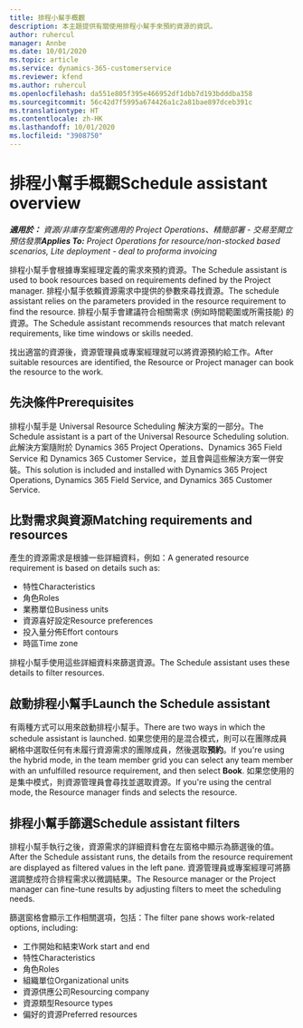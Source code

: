 ```yaml
---
title: 排程小幫手概觀
description: 本主題提供有關使用排程小幫手來預約資源的資訊。
author: ruhercul
manager: Annbe
ms.date: 10/01/2020
ms.topic: article
ms.service: dynamics-365-customerservice
ms.reviewer: kfend
ms.author: ruhercul
ms.openlocfilehash: da551e805f395e466952df1dbb7d193bdddba358
ms.sourcegitcommit: 56c42d7f5995a674426a1c2a81bae897dceb391c
ms.translationtype: HT
ms.contentlocale: zh-HK
ms.lasthandoff: 10/01/2020
ms.locfileid: "3908750"
---
```

# <a name="schedule-assistant-overview"></a><span data-ttu-id="4cd75-103">排程小幫手概觀</span><span class="sxs-lookup"><span data-stu-id="4cd75-103">Schedule assistant overview</span></span>

<span data-ttu-id="4cd75-104">_**適用於：** 資源/非庫存型案例適用的 Project Operations、精簡部署 - 交易至開立預估發票_</span><span class="sxs-lookup"><span data-stu-id="4cd75-104">_**Applies To:** Project Operations for resource/non-stocked based scenarios, Lite deployment - deal to proforma invoicing_</span></span>

<span data-ttu-id="4cd75-105">排程小幫手會根據專案經理定義的需求來預約資源。</span><span class="sxs-lookup"><span data-stu-id="4cd75-105">The Schedule assistant is used to book resources based on requirements defined by the Project manager.</span></span> <span data-ttu-id="4cd75-106">排程小幫手依賴資源需求中提供的參數來尋找資源。</span><span class="sxs-lookup"><span data-stu-id="4cd75-106">The schedule assistant relies on the parameters provided in the resource requirement to find the resource.</span></span> <span data-ttu-id="4cd75-107">排程小幫手會建議符合相關需求 (例如時間範圍或所需技能) 的資源。</span><span class="sxs-lookup"><span data-stu-id="4cd75-107">The Schedule assistant recommends resources that match relevant requirements, like time windows or skills needed.</span></span>

<span data-ttu-id="4cd75-108">找出適當的資源後，資源管理員或專案經理就可以將資源預約給工作。</span><span class="sxs-lookup"><span data-stu-id="4cd75-108">After suitable resources are identified, the Resource or Project manager can book the resource to the work.</span></span>

## <a name="prerequisites"></a><span data-ttu-id="4cd75-109">先決條件</span><span class="sxs-lookup"><span data-stu-id="4cd75-109">Prerequisites</span></span>

<span data-ttu-id="4cd75-110">排程小幫手是 Universal Resource Scheduling 解決方案的一部分。</span><span class="sxs-lookup"><span data-stu-id="4cd75-110">The Schedule assistant is a part of the Universal Resource Scheduling solution.</span></span> <span data-ttu-id="4cd75-111">此解決方案隨附於 Dynamics 365 Project Operations、Dynamics 365 Field Service 和 Dynamics 365 Customer Service，並且會與這些解決方案一併安裝。</span><span class="sxs-lookup"><span data-stu-id="4cd75-111">This solution is included and installed with Dynamics 365 Project Operations, Dynamics 365 Field Service, and Dynamics 365 Customer Service.</span></span>

## <a name="matching-requirements-and-resources"></a><span data-ttu-id="4cd75-112">比對需求與資源</span><span class="sxs-lookup"><span data-stu-id="4cd75-112">Matching requirements and resources</span></span>

<span data-ttu-id="4cd75-113">產生的資源需求是根據一些詳細資料，例如：</span><span class="sxs-lookup"><span data-stu-id="4cd75-113">A generated resource requirement is based on details such as:</span></span>

-   <span data-ttu-id="4cd75-114">特性</span><span class="sxs-lookup"><span data-stu-id="4cd75-114">Characteristics</span></span>
-   <span data-ttu-id="4cd75-115">角色</span><span class="sxs-lookup"><span data-stu-id="4cd75-115">Roles</span></span>
-   <span data-ttu-id="4cd75-116">業務單位</span><span class="sxs-lookup"><span data-stu-id="4cd75-116">Business units</span></span>
-   <span data-ttu-id="4cd75-117">資源喜好設定</span><span class="sxs-lookup"><span data-stu-id="4cd75-117">Resource preferences</span></span>
-   <span data-ttu-id="4cd75-118">投入量分佈</span><span class="sxs-lookup"><span data-stu-id="4cd75-118">Effort contours</span></span>
-   <span data-ttu-id="4cd75-119">時區</span><span class="sxs-lookup"><span data-stu-id="4cd75-119">Time zone</span></span>

<span data-ttu-id="4cd75-120">排程小幫手使用這些詳細資料來篩選資源。</span><span class="sxs-lookup"><span data-stu-id="4cd75-120">The Schedule assistant uses these details to filter resources.</span></span>

## <a name="launch-the-schedule-assistant"></a><span data-ttu-id="4cd75-121">啟動排程小幫手</span><span class="sxs-lookup"><span data-stu-id="4cd75-121">Launch the Schedule assistant</span></span>

<span data-ttu-id="4cd75-122">有兩種方式可以用來啟動排程小幫手。</span><span class="sxs-lookup"><span data-stu-id="4cd75-122">There are two ways in which the schedule assistant is launched.</span></span> <span data-ttu-id="4cd75-123">如果您使用的是混合模式，則可以在團隊成員網格中選取任何有未履行資源需求的團隊成員，然後選取**預約**。</span><span class="sxs-lookup"><span data-stu-id="4cd75-123">If you're using the hybrid mode, in the team member grid you can select any team member with an unfulfilled resource requirement, and then select **Book**.</span></span> <span data-ttu-id="4cd75-124">如果您使用的是集中模式，則資源管理員會尋找並選取資源。</span><span class="sxs-lookup"><span data-stu-id="4cd75-124">If you're using the central mode, the Resource manager finds and selects the resource.</span></span>

## <a name="schedule-assistant-filters"></a><span data-ttu-id="4cd75-125">排程小幫手篩選</span><span class="sxs-lookup"><span data-stu-id="4cd75-125">Schedule assistant filters</span></span>

<span data-ttu-id="4cd75-126">排程小幫手執行之後，資源需求的詳細資料會在左窗格中顯示為篩選後的值。</span><span class="sxs-lookup"><span data-stu-id="4cd75-126">After the Schedule assistant runs, the details from the resource requirement are displayed as filtered values in the left pane.</span></span> <span data-ttu-id="4cd75-127">資源管理員或專案經理可將篩選調整成符合排程需求以微調結果。</span><span class="sxs-lookup"><span data-stu-id="4cd75-127">The Resource manager or the Project manager can fine-tune results by adjusting filters to meet the scheduling needs.</span></span>

<span data-ttu-id="4cd75-128">篩選窗格會顯示工作相關選項，包括：</span><span class="sxs-lookup"><span data-stu-id="4cd75-128">The filter pane shows work-related options, including:</span></span>

-   <span data-ttu-id="4cd75-129">工作開始和結束</span><span class="sxs-lookup"><span data-stu-id="4cd75-129">Work start and end</span></span>
-   <span data-ttu-id="4cd75-130">特性</span><span class="sxs-lookup"><span data-stu-id="4cd75-130">Characteristics</span></span>
-   <span data-ttu-id="4cd75-131">角色</span><span class="sxs-lookup"><span data-stu-id="4cd75-131">Roles</span></span>
-   <span data-ttu-id="4cd75-132">組織單位</span><span class="sxs-lookup"><span data-stu-id="4cd75-132">Organizational units</span></span>
-   <span data-ttu-id="4cd75-133">資源供應公司</span><span class="sxs-lookup"><span data-stu-id="4cd75-133">Resourcing company</span></span>
-   <span data-ttu-id="4cd75-134">資源類型</span><span class="sxs-lookup"><span data-stu-id="4cd75-134">Resource types</span></span>
-   <span data-ttu-id="4cd75-135">偏好的資源</span><span class="sxs-lookup"><span data-stu-id="4cd75-135">Preferred resources</span></span>
